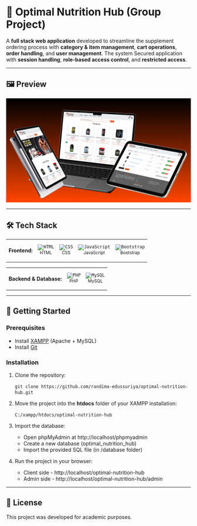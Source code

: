 # 💪 Optimal Nutrition Hub (Group Project)

A **full stack web application** developed to streamline the supplement ordering process with **category & item management**, **cart operations**, **order handling**, and **user management**. The system Secured application with **session handling**, **role-based access control**, and **restricted access**.

---

## 🖼️ Preview
![Optimal Nutrition Hub Preview](./Images/mockup.png)

---

## 🛠️ Tech Stack
<table>
  <tr>
    <td><h4>Frontend:</h4></td>
    <td align="center">
        <code><img width="35" src="https://cdn.jsdelivr.net/gh/devicons/devicon@latest/icons/html5/html5-original.svg" alt="HTML" title="HTML"/></code><br/>
        <sup>HTML</sup>
    </td>
    <td align="center">
        <code><img width="35" src="https://cdn.jsdelivr.net/gh/devicons/devicon@latest/icons/css3/css3-original.svg" alt="CSS" title="CSS"/></code><br/>
        <sup>CSS</sup>
    </td>
    <td align="center">
        <code><img width="35" src="https://cdn.jsdelivr.net/gh/devicons/devicon@latest/icons/javascript/javascript-original.svg" alt="JavaScript" title="JavaScript"/></code><br/>
        <sup>JavaScript</sup>
    </td>
    <td align="center">
        <code><img width="35" src="https://cdn.jsdelivr.net/gh/devicons/devicon@latest/icons/bootstrap/bootstrap-original.svg" alt="Bootstrap" title="Bootstrap"/></code><br/>
        <sup>Bootstrap</sup>
    </td>
  </tr>
</table>

<table>
  <tr>
    <td><h4>Backend & Database:</h4></td>
    <td align="center">
        <code><img width="35" src="https://cdn.jsdelivr.net/gh/devicons/devicon@latest/icons/php/php-original.svg" alt="PHP" title="PHP"/></code><br/>
        <sup>PHP</sup>
    </td>
    <td align="center">
        <code><img width="35" src="https://skillicons.dev/icons?i=mysql" alt="MySQL" title="MySQL"/></code><br/>
        <sup>MySQL</sup>
    </td>
  </tr>
</table>

---

## 🚀 Getting Started
### Prerequisites
- Install [XAMPP](https://www.apachefriends.org/) (Apache + MySQL)  
- Install [Git](https://git-scm.com/) 

### Installation  
1. Clone the repository:  
    ```
    git clone https://github.com/randima-edussuriya/optimal-nutrition-hub.git
    ```

2. Move the project into the **htdocs** folder of your XAMPP installation:
     ```
     C:/xampp/htdocs/optimal-nutrition-hub
     ```
    
  3. Import the database:
      - Open phpMyAdmin at http://localhost/phpmyadmin
      - Create a new database (optimal_nutrition_hub)
      - Import the provided SQL file (in /database folder)

4. Run the project in your browser:
    - Client side - http://localhost/optimal-nutrition-hub
    - Admin side - http://localhost/optimal-nutrition-hub/admin

---

## 📜 License
This project was developed for academic purposes.